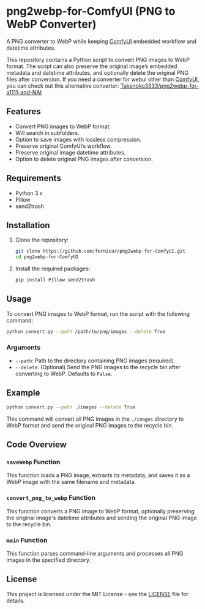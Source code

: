 # png2webp-for-ComfyUI (PNG to WebP Converter)
A PNG converter to WebP while keeping [ComfyUI](https://github.com/comfyanonymous/ComfyUI) embedded workflow and datetime attributes.

This repository contains a Python script to convert PNG images to WebP format. The script can also preserve the original image’s embedded metadata and datetime attributes, and optionally delete the original PNG files after conversion. If you need a converter for webui other than [ComfyUI](https://github.com/comfyanonymous/ComfyUI), you can check out this alternative converter: [Takenoko3333/png2webp-for-a1111-and-NAI](https://github.com/Takenoko3333/png2webp-for-a1111-and-NAI)

## Features

- Convert PNG images to WebP format.
- Will search in subfolders.
- Option to save images with lossless compression.
- Preserve original ComfyUI’s workflow.
- Preserve original image datetime attributes.
- Option to delete original PNG images after conversion.

## Requirements

- Python 3.x
- Pillow
- send2trash

## Installation

1. Clone the repository:
    ```sh
    git clone https://github.com/fernicar/png2webp-for-ComfyUI.git
    cd png2webp-for-ComfyUI
    ```

2. Install the required packages:
    ```sh
    pip install Pillow send2trash
    ```

## Usage

To convert PNG images to WebP format, run the script with the following command:

```sh
python convert.py --path /path/to/png/images --delete True
```

### Arguments

- `--path`: Path to the directory containing PNG images (required).
- `--delete`: (Optional) Send the PNG images to the recycle bin after converting to WebP. Defaults to `False`.

## Example

```sh
python convert.py --path ./images --delete True
```

This command will convert all PNG images in the `./images` directory to WebP format and send the original PNG images to the recycle bin.

## Code Overview

### `saveWebp` Function

This function loads a PNG image, extracts its metadata, and saves it as a WebP image with the same filename and metadata.

### `convert_png_to_webp` Function

This function converts a PNG image to WebP format, optionally preserving the original image's datetime attributes and sending the original PNG image to the recycle bin.

### `main` Function

This function parses command-line arguments and processes all PNG images in the specified directory.

## License

This project is licensed under the MIT License - see the [LICENSE](LICENSE) file for details.
